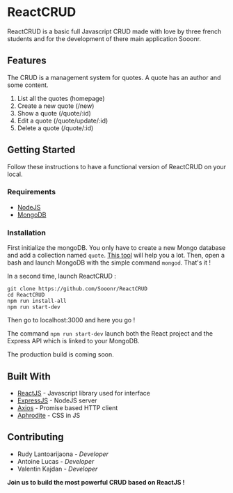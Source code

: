# ReactCRUD

ReactCRUD is a basic full Javascript CRUD made with love by three french students and for the development of there main application Sooonr.

## Features

The CRUD is a management system for quotes. A quote has an author and some content.

1. List all the quotes (homepage)
2. Create a new quote (/new)
3. Show a quote (/quote/:id)
4. Edit a quote (/quote/update/:id)
5. Delete a quote (/quote/:id)

## Getting Started

Follow these instructions to have a functional version of ReactCRUD on your local.

### Requirements

* [NodeJS](https://nodejs.org/en/ "Node.js Homepage")
* [MongoDB](https://www.mongodb.com/ "MongoDB Homepage")

### Installation

First initialize the mongoDB. You only have to create a new Mongo database and add a collection named `quote`.
[This tool](https://www.mongodb.com/products/compass "MongoDB Compass") will help you a lot. Then, open a bash and launch MongoDB with the simple command `mongod`. That's it !

In a second time, launch ReactCRUD :
```
git clone https://github.com/Sooonr/ReactCRUD
cd ReactCRUD
npm run install-all
npm run start-dev
```
Then go to localhost:3000 and here you go !

The command `npm run start-dev` launch both the React project and the Express API which is linked to your MongoDB.

The production build is coming soon.

## Built With

* [ReactJS](https://reactjs.org/ "ReactJS Homepage") - Javascript library used for interface
* [ExpressJS](http://expressjs.com/fr/ "ExpressJS Homepage") - NodeJS server
* [Axios](https://github.com/axios/axios "Axios on Github") - Promise based HTTP client
* [Aphrodite](https://github.com/Khan/aphrodite "Aphrodite on Github") - CSS in JS

## Contributing

* Rudy Lantoarijaona - *Developer*
* Antoine Lucas - *Developer*
* Valentin Kajdan - *Developer*

**Join us to build the most powerful CRUD based on ReactJS !**
